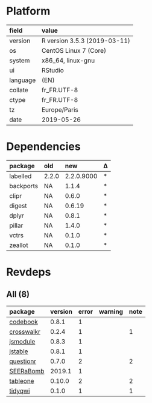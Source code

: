 # Platform

|field    |value                        |
|:--------|:----------------------------|
|version  |R version 3.5.3 (2019-03-11) |
|os       |CentOS Linux 7 (Core)        |
|system   |x86_64, linux-gnu            |
|ui       |RStudio                      |
|language |(EN)                         |
|collate  |fr_FR.UTF-8                  |
|ctype    |fr_FR.UTF-8                  |
|tz       |Europe/Paris                 |
|date     |2019-05-26                   |

# Dependencies

|package   |old   |new        |Δ  |
|:---------|:-----|:----------|:--|
|labelled  |2.2.0 |2.2.0.9000 |*  |
|backports |NA    |1.1.4      |*  |
|clipr     |NA    |0.6.0      |*  |
|digest    |NA    |0.6.19     |*  |
|dplyr     |NA    |0.8.1      |*  |
|pillar    |NA    |1.4.0      |*  |
|vctrs     |NA    |0.1.0      |*  |
|zeallot   |NA    |0.1.0      |*  |

# Revdeps

## All (8)

|package                              |version |error |warning |note |
|:------------------------------------|:-------|:-----|:-------|:----|
|[codebook](problems.md#codebook)     |0.8.1   |1     |        |     |
|[crosswalkr](problems.md#crosswalkr) |0.2.4   |1     |        |1    |
|[jsmodule](problems.md#jsmodule)     |0.8.3   |1     |        |     |
|[jstable](problems.md#jstable)       |0.8.1   |1     |        |     |
|[questionr](problems.md#questionr)   |0.7.0   |2     |        |2    |
|[SEERaBomb](problems.md#seerabomb)   |2019.1  |1     |        |     |
|[tableone](problems.md#tableone)     |0.10.0  |2     |        |2    |
|[tidyqwi](problems.md#tidyqwi)       |0.1.0   |1     |        |1    |


